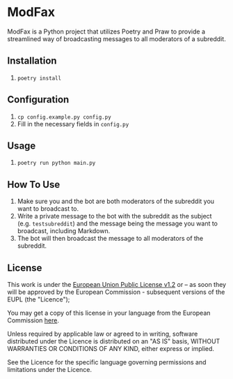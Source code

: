 # ModFax

ModFax is a Python project that utilizes Poetry and Praw to provide a streamlined way of broadcasting messages to all moderators of a subreddit.

## Installation

1. `poetry install`

## Configuration

1. `cp config.example.py config.py`
2. Fill in the necessary fields in `config.py`

## Usage

1. `poetry run python main.py`

## How To Use

1. Make sure you and the bot are both moderators of the subreddit you want to broadcast to.
2. Write a private message to the bot with the subreddit as the subject (e.g. `testsubreddit`) and the message being the message you want to broadcast, including Markdown.
3. The bot will then broadcast the message to all moderators of the subreddit.

## License

This work is under the [European Union Public License v1.2](LICENSE) or – as soon they will be approved by the European Commission - subsequent versions of the EUPL (the "Licence");

You may get a copy of this license in your language from the European Commission [here](https://joinup.ec.europa.eu/collection/eupl/eupl-text-eupl-12).

Unless required by applicable law or agreed to in writing, software distributed under the Licence is distributed on an "AS IS" basis, WITHOUT WARRANTIES OR CONDITIONS OF ANY KIND, either express or implied.

See the Licence for the specific language governing permissions and limitations under the Licence.